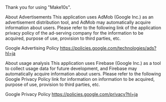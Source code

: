 Thank you for using "Make10s".<br>

About Advertisements This application uses AdMob (Google Inc.) as an advertisement distribution tool, and AdMob may automatically acquire information about users. Please refer to the following link of the application privacy policy of the ad-serving company for the information to be acquired, purpose of use, provision to third parties, etc.<br>

Google Advertising Policy https://policies.google.com/technologies/ads?hl=ja<br>

About usage analysis This application uses Firebase (Google Inc.) as a tool to collect usage data for future development, and Firebase may automatically acquire information about users. Please refer to the following Google Privacy Policy link for information on information to be acquired, purpose of use, provision to third parties, etc.<br>

Google Privacy Policy https://policies.google.com/privacy?hl=ja<br>
